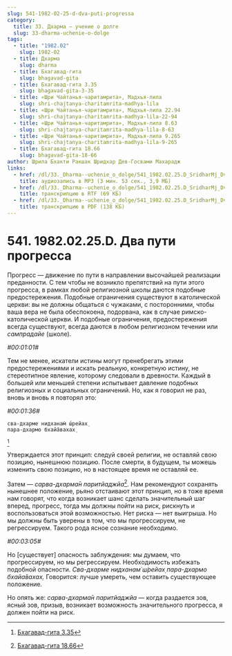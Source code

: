 ```yaml
---
slug: 541-1982-02-25-d-dva-puti-progressa
category:
  title: 33. Дхарма — учение о долге
  slug: 33-dharma-uchenie-o-dolge
tags:
  - title: "1982.02"
    slug: 1982-02
  - title: Дхарма
    slug: dharma
  - title: Бхагавад-гита
    slug: bhagavad-gita
  - title: Бхагавад-гита 3.35
    slug: bhagavad-gita-3-35
  - title: «Шри Чайтанья-чаритамрита», Мадхья-лила
    slug: shri-chajtanya-charitamrita-madhya-lila
  - title: «Шри Чайтанья-чаритамрита», Мадхья-лила 22.94
    slug: shri-chajtanya-charitamrita-madhya-lila-22-94
  - title: «Шри Чайтанья-чаритамрита», Мадхья-лила 8.63
    slug: shri-chajtanya-charitamrita-madhya-lila-8-63
  - title: «Шри Чайтанья-чаритамрита», Мадхья-лила 9.265
    slug: shri-chajtanya-charitamrita-madhya-lila-9-265
  - title: Бхагавад-гита 18.66
    slug: bhagavad-gita-18-66
author: Шрила Бхакти Ракшак Шридхар Дев-Госвами Махарадж
links:
  - href: /dl/33._Dharma--uchenie_o_dolge/541_1982.02.25.D_SridharMj_Dva_puti_progressa.mp3
    title: аудиозапись в MP3 (3 мин. 53 сек., 3,9 МБ)
  - href: /dl/33._Dharma--uchenie_o_dolge/541_1982.02.25.D_SridharMj_Dva_puti_progressa.rtf
    title: транскрипцию в RTF (69 КБ)
  - href: /dl/33._Dharma--uchenie_o_dolge/541_1982.02.25.D_SridharMj_Dva_puti_progressa.pdf
    title: транскрипцию в PDF (138 КБ)
---
```


# 541. 1982.02.25.D. Два пути прогресса

Прогресс — движение по пути в направлении высочайшей реализации преданности. С тем чтобы не возникло препятствий на пути этого прогресса, в рамках любой религиозной школы даются подобные предостережения. Подобные ограничения существуют в католической церкви: вы не должны общаться с чужаками, с посторонними, чтобы ваша вера не была обеспокоена, подорвана, как в случае римско-католической церкви. И подобные ограничения, предостережения всегда существуют, всегда даются в любом религиозном течении или *сампрадайе* (школе).

*#00:01:01#*

Тем не менее, искатели истины могут пренебрегать этими предостережениями и искать реальную, конкретную истину, не стереотипное явление, которому следовали в древности. Каждый в большей или меньшей степени испытывает давление подобных религиозных и социальных ограничений. Но, как я говорил не раз, вновь и вновь я повторял это:

*#00:01:36#*

    сва-дхарме нидханам̇ ш́рейах̣
    пара-дхармо бхайа̄вахах̣
[^_ftn1]

Утверждается этот принцип: следуй своей религии, не оставляй свою позицию, нынешнюю позицию. После смерти, в будущем, ты можешь изменить свою позицию, но в настоящее время не оставляй ее.

Затем — *сарва-дхарма̄н паритйаджйа*[^_ftn2]. Нам рекомендуют сохранять нынешнее положение, рьяно отстаивают этот принцип, но в тоже время нам говорят, что когда возникает шанс сделать значительный шаг вперед, прогресс, тогда мы должны пойти на риск, рискнуть и воспользоваться этой возможностью. Нет риска — нет выигрыша. Но мы должны быть уверены в том, что мы прогрессируем, не регрессируем. Такого рода ясное сознание необходимо.

*#00:03:05#*

Но [существует] опасность заблуждения: мы думаем, что прогрессируем, но мы регрессируем. Необходимость избежать подобной опасности. *Сва-дхарме нидханам̇ ш́рейах̣ пара-дхармо бхайа̄вахах̣.* Говорится: лучше умереть, чем оставить существующее положение.

Но опять же: *сарва-дхарма̄н паритйаджйа* — когда раздается зов, ясный зов, призыв, возникает возможность значительного прогресса, я должен пойти на риск.



[^_ftn1]: [Бхагавад-гита 3.35](../notes/bhagavad-gita/bhagavad-gita-3-35.md)

[^_ftn2]: [Бхагавад-гита 18.66](../notes/bhagavad-gita/bhagavad-gita-18-66.md)
